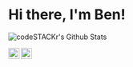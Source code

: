 # Hi there, I'm Ben!

<img align="center" alt="codeSTACKr's Github Stats" src="https://github-readme-stats.vercel.app/api/top-langs/?username=beheinz&layout=compact&title_color=ffffff" />

[<img align="left" alt="codeSTACKr | Twitter" width="22px" src="https://cdn.jsdelivr.net/npm/simple-icons@v3/icons/twitter.svg" />][twitter]

[<img align="left" alt="codeSTACKr | LinkedIn" width="22px" src="https://cdn.jsdelivr.net/npm/simple-icons@v3/icons/linkedin.svg" />][linkedin]

[twitter]: https://twitter.com/codeSTACKr
[linkedin]: https://linkedin.com/in/codeSTACKr
